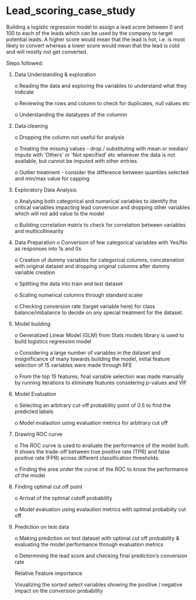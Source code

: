 # Lead_scoring_case_study
Building a logistic regression model to assign a lead score between 0 and 100 to each of the leads which can be used by the company to target potential leads. 
A higher score would mean that the lead is hot, i.e. is most likely to convert whereas a lower score would mean that the lead is cold and will mostly not get converted.

Steps followed:

1)	Data Understanding & exploration
   
    o	Reading the data and exploring the variables to understand what they indicate
  	
  	o Reviewing the rows and column to check for duplicates, null values etc
  	
  	o	Understanding the datatypes of the columnn 

2)	Data cleaning
   
    o Dropping the column not useful for analysis
  	
  	o Treating the missing values - drop / substituting with mean or median/ impute with 'Others' or 'Not specified' etc wherever the data is not available, but cannot be imputed with other entries
  	
    o	Outlier treatment - consider the difference between quantiles selected and min/max value for capping

3)	Exploratory Data Analysis
   
    o	Analysing both categorical and numerical variables to identify the critical variables impacting lead conversion and dropping other variables which will not add value to the model
  	
    o	Building correlation matrix to check for correlation between variables and multicollinearity

4)	Data Preparation
    o	Conversion of few categorical variables with Yes/No as responses into 1s and 0s
  	
    o	Creation of dummy variables for categorical columns, concatenation with original dataset and dropping original columns after dummy variable creation
  	
    o	Splitting the data into train and test dataset
  	
  	o Scaling numerical columns through standard scaler
  	
    o	Checking conversion rate (target variable here) for class balance/imbalance to decide on any special treatment for the dataset.

5)	Model building
	
    o	Generalized Linear Model (GLM) from Stats models library is used to build logistics regression model
  	
    o	Considering a large number of variables in the dataset and insignificance of many towards building the model, initial feature selection of 15 variables were made through RFE
  	
    o	From the top 15 features, final variable selection was made manually by running iterations to eliminate features considering p-values and VIF
  
6)	Model Evaluation
   
    o Selecting an arbitrary cut-off probability point of 0.5 to find the predicted labels
  	
    o	Model evalaution using evaluation metrics for arbitrary cut off
   
7)	Drawing ROC curve
   
    o	The ROC curve is used to evaluate the performance of the model built. It shows the trade-off between true positive rate (TPR) and false positive rate (FPR) across different classification thresholds.
  	
    o	Finding the area under the curve of the ROC to know the performance of the model

8)	Finding optimal cut off point
   
    o	Arrival of the optimal cutoff probability
  	
    o	Model evaluation using evalaution metrics with optimal probabiity cut off

9)	Prediction on test data
    
    o	Making prediction on test dataset with optimal cut off probability & evaluating the model performance through evaluation metrics
  	
    o	Determining the lead score and checking final prediction’s conversion rate

    Relative Feature importance
  	
    Visualizing the sorted select variables showing the positive / negative impact on the conversion probability 


